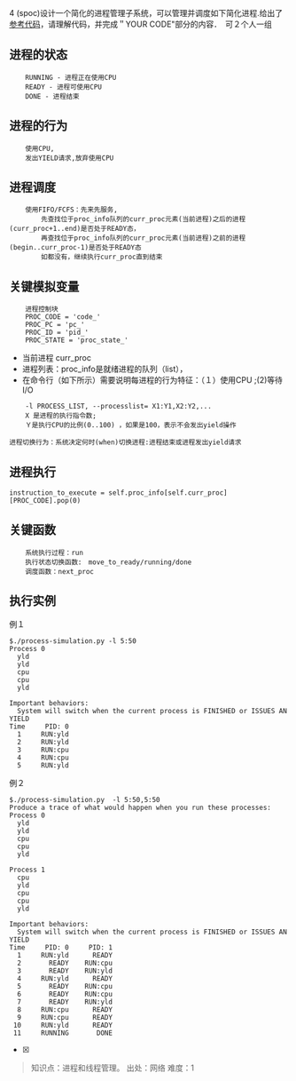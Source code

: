 4
(spoc)设计一个简化的进程管理子系统，可以管理并调度如下简化进程.给出了[参考代码]("https://github.com/chyyuu/ucore_lab/blob/master/related_info/lab4/process-concept-homework.py)，请理解代码，并完成＂YOUR CODE"部分的内容．　可２个人一组
## 进程的状态
```
    RUNNING - 进程正在使用CPU
    READY - 进程可使用CPU
    DONE - 进程结束
```
## 进程的行为
```
    使用CPU,
    发出YIELD请求,放弃使用CPU
```
## 进程调度
```
    使用FIFO/FCFS：先来先服务,
        先查找位于proc_info队列的curr_proc元素(当前进程)之后的进程(curr_proc+1..end)是否处于READY态，
        再查找位于proc_info队列的curr_proc元素(当前进程)之前的进程(begin..curr_proc-1)是否处于READY态
        如都没有，继续执行curr_proc直到结束
```
## 关键模拟变量
```
    进程控制块
    PROC_CODE = 'code_'
    PROC_PC = 'pc_'
    PROC_ID = 'pid_'
    PROC_STATE = 'proc_state_'
```
   * 当前进程 curr_proc
   * 进程列表：proc_info是就绪进程的队列（list），
   * 在命令行（如下所示）需要说明每进程的行为特征：（１）使用CPU ;(2)等待I/O
```
    -l PROCESS_LIST, --processlist= X1:Y1,X2:Y2,...
    X 是进程的执行指令数; 
    Ｙ是执行CPU的比例(0..100) ，如果是100，表示不会发出yield操作
```
    进程切换行为：系统决定何时(when)切换进程:进程结束或进程发出yield请求

## 进程执行
```
instruction_to_execute = self.proc_info[self.curr_proc][PROC_CODE].pop(0)
```
## 关键函数
```
    系统执行过程：run
    执行状态切换函数:　move_to_ready/running/done　
    调度函数：next_proc
```
## 执行实例
例１
```
$./process-simulation.py -l 5:50
Process 0
  yld
  yld
  cpu
  cpu
  yld

Important behaviors:
  System will switch when the current process is FINISHED or ISSUES AN YIELD
Time     PID: 0 
  1     RUN:yld 
  2     RUN:yld 
  3     RUN:cpu 
  4     RUN:cpu 
  5     RUN:yld
```
例２
```
$./process-simulation.py  -l 5:50,5:50
Produce a trace of what would happen when you run these processes:
Process 0
  yld
  yld
  cpu
  cpu
  yld

Process 1
  cpu
  yld
  cpu
  cpu
  yld

Important behaviors:
  System will switch when the current process is FINISHED or ISSUES AN YIELD
Time     PID: 0     PID: 1 
  1     RUN:yld      READY 
  2       READY    RUN:cpu 
  3       READY    RUN:yld 
  4     RUN:yld      READY 
  5       READY    RUN:cpu 
  6       READY    RUN:cpu 
  7       READY    RUN:yld 
  8     RUN:cpu      READY 
  9     RUN:cpu      READY 
 10     RUN:yld      READY 
 11     RUNNING       DONE
```
- [x]  

> 知识点：进程和线程管理。
> 出处：网络
> 难度：1
> 
